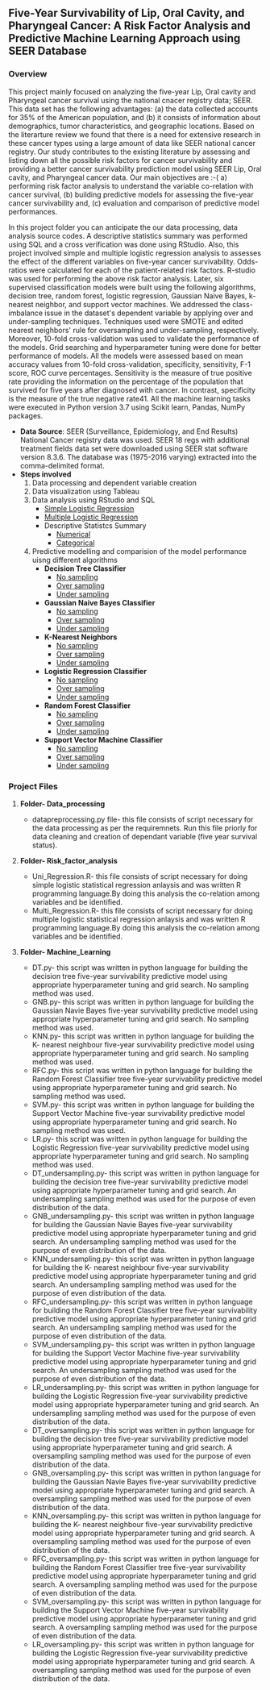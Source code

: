 ## Five-Year Survivability of Lip, Oral Cavity, and Pharyngeal Cancer: A Risk Factor Analysis and Predictive Machine Learning Approach using SEER Database
### Overview
This project mainly focused on analyzing the five-year Lip, Oral cavity and Pharyngeal cancer survival using the national cnacer registry data; SEER. This data set has the following advantages: (a) the data collected accounts for 35% of the American population, and (b) it consists of information about demographics, tumor characteristics, and geographic locations. Based on the literarture review we found that there is a need for extensive research in these cancer types using a large amount of data like SEER national cancer registry. Our study contributes to the existing literature by assessing and listing down all the possible risk factors for cancer survivability and providing a better cancer survivability prediction model using SEER Lip, Oral cavity, and Pharyngeal cancer data. Our main objectives are :-( a) performing risk factor analysis to understand the variable co-relation with cancer survival, (b) building predictive models for assessing the five-year cancer survivability and, (c) evaluation and comparison of predictive model performances. 

In this project folder you can anticipate the our data processing, data analysis source codes. A descriptive statistics summary was performed using SQL and a cross verification was done using RStudio. Also, this project involved simple and multiple logistic regression analysis to assesses the effect of the different variables on five-year cancer survivability. Odds-ratios were calculated for each of the patient-related risk factors. R-studio was used for performing the above risk factor analysis. Later, six supervised classification models were built using the following algorithms, decision tree, random forest, logistic regression, Gaussian Naive Bayes, k- nearest neighbor, and support vector machines. We addressed the class-imbalance issue in the dataset's dependent variable by applying over and under-sampling techniques. Techniques used were SMOTE and edited nearest neighbors' rule for oversampling and under-sampling, respectively. Moreover, 10-fold cross-validation was used to validate the performance of the models. Grid searching and hyperparameter tuning were done for better performance of models. All the models were assessed based on mean accuracy values from 10-fold cross-validation, specificity, sensitivity, F-1 score, ROC curve percentages. Sensitivity is the measure of true positive rate providing the information on the percentage of the population that survived for five years after diagnosed with cancer. In contrast, specificity is the measure of the true negative rate41. All the machine learning tasks were executed in Python version 3.7 using Scikit learn, Pandas, NumPy packages. 

* **Data Source**: SEER (Surveillance, Epidemiology, and End Results) National Cancer registry data was used. SEER 18 regs with additional treatment fields data set were downloaded using SEER stat software version 8.3.6. The database was (1975-2016 varying) extracted into the comma-delimited format. 
* **Steps involved** 
  1. Data processing and dependent variable creation
  2. Data visualization using Tableau
  3. Data analysis using RStudio and SQL
      * [Simple Logistic Regression](https://github.com/Yaswitha-MU/SEER_oral_cancer_data_analysis/blob/4586576adbf11800d07c2504787d39c9a2a516d7/source_code/Risk_factor_analysis/Uni_Regression.R)
      * [Multiple Logistic Regression](https://github.com/Yaswitha-MU/SEER_oral_cancer_data_analysis/blob/4586576adbf11800d07c2504787d39c9a2a516d7/source_code/Risk_factor_analysis/Multi_Regression.R)
      * Descriptive Statistcs Summary
        * [Numerical](https://github.com/Yaswitha-MU/SEER_oral_cancer_data_analysis/blob/4586576adbf11800d07c2504787d39c9a2a516d7/source_code/Descriptive_statistics/descriptive_statistics_for_numerical_variables.sql)
        * [Categorical](https://github.com/Yaswitha-MU/SEER_oral_cancer_data_analysis/blob/4586576adbf11800d07c2504787d39c9a2a516d7/source_code/Descriptive_statistics/descriptive_statistics_for_categorical_variables.sql)
  4. Predictive modelling and comparision of the model performance uisng different algorithms
      * **Decision Tree Classifier**
        * [No sampling](https://github.com/Yaswitha-MU/SEER_oral_cancer_data_analysis/blob/4586576adbf11800d07c2504787d39c9a2a516d7/source_code/Machine_learning/DT.py)
        * [Over sampling](https://github.com/Yaswitha-MU/SEER_oral_cancer_data_analysis/blob/master/source_code/Machine_learning/DT_oversampling.py)
        * [Under sampling](https://github.com/Yaswitha-MU/SEER_oral_cancer_data_analysis/blob/master/source_code/Machine_learning/DT_undersampling.py)
      * **Gaussian Naive Bayes Classifier**
        * [No sampling](https://github.com/Yaswitha-MU/SEER_oral_cancer_data_analysis/blob/master/source_code/Machine_learning/GNB.py)
        * [Over sampling](https://github.com/Research-Informatics-Lab/Oral-Cancer/blob/main/SEER_Oral_Cancer/Machine_learning/GNB_oversampling.py)
        * [Under sampling](https://github.com/Yaswitha-MU/SEER_oral_cancer_data_analysis/blob/master/source_code/Machine_learning/GNB_undersampling.py)
      * **K-Nearest Neighbors**
        * [No sampling](https://github.com/Yaswitha-MU/SEER_oral_cancer_data_analysis/blob/master/source_code/Machine_learning/KNN.py)
        * [Over sampling](https://github.com/Yaswitha-MU/SEER_oral_cancer_data_analysis/blob/master/source_code/Machine_learning/KNN_oversampling.py)
        * [Under sampling](https://github.com/Yaswitha-MU/SEER_oral_cancer_data_analysis/blob/master/source_code/Machine_learning/KNN_undersampling.py)
      * **Logistic Regression Classifier**
        * [No sampling](https://github.com/Yaswitha-MU/SEER_oral_cancer_data_analysis/blob/master/source_code/Machine_learning/LR.py)
        * [Over sampling](https://github.com/Yaswitha-MU/SEER_oral_cancer_data_analysis/blob/master/source_code/Machine_learning/LR_over.py)
        * [Under sampling](https://github.com/Yaswitha-MU/SEER_oral_cancer_data_analysis/blob/master/source_code/Machine_learning/LR_under.py)
      * **Random Forest Classifier**
        * [No sampling](https://github.com/Yaswitha-MU/SEER_oral_cancer_data_analysis/blob/master/source_code/Machine_learning/RFC.py)
        * [Over sampling](https://github.com/Yaswitha-MU/SEER_oral_cancer_data_analysis/blob/master/source_code/Machine_learning/RFC_oversampling.py)
        * [Under sampling](https://github.com/Yaswitha-MU/SEER_oral_cancer_data_analysis/blob/master/source_code/Machine_learning/RFC_undersampling.py)
      * **Support Vector Machine Classifier**
        * [No sampling](https://github.com/Yaswitha-MU/SEER_oral_cancer_data_analysis/blob/master/source_code/Machine_learning/SVM.py)
        * [Over sampling](https://github.com/Yaswitha-MU/SEER_oral_cancer_data_analysis/blob/master/source_code/Machine_learning/SVM_oversampling.py)
        * [Under sampling](https://github.com/Yaswitha-MU/SEER_oral_cancer_data_analysis/blob/master/source_code/Machine_learning/SVM_undersampling.py)

### Project Files 
1. **Folder- Data_processing**
    * datapreprocessing.py file- this file consists of script necessary for the data processing as per the requiremnets. Run this file priorly for data cleaning and creation of dependant variable (five year survival status). 
2. **Folder- Risk_factor_analysis**
    * Uni_Regression.R- this file consists of script necessary for doing simple logistic statistical regression anlaysis and was written R programming language.By doing this analysis the co-relation among variables and be identified.
    * Multi_Regression.R- this file consists of script necessary for doing multiple logistic statistical regression anlaysis and was written R programming language.By doing this analysis the co-relation among variables and be identified.

3. **Folder- Machine_Learning**
    * DT.py- this script was written in python language for building the decision tree five-year survivability predictive model using appropriate hyperparameter tuning and grid search. No sampling method was used. 
    * GNB.py- this script was written in python language for building the Gaussian Navie Bayes five-year survivability predictive model using appropriate hyperparameter tuning and grid search. No sampling method was used. 
    * KNN.py- this script was written in python language for building the K- nearest neighbour five-year survivability predictive model using appropriate hyperparameter tuning and grid search. No sampling method was used. 
    * RFC.py- this script was written in python language for building the Random Forest Classifier tree five-year survivability predictive model using appropriate hyperparameter tuning and grid search. No sampling method was used. 
    * SVM.py- this script was written in python language for building the Support Vector Machine five-year survivability predictive model using appropriate hyperparameter tuning and grid search. No sampling method was used. 
    * LR.py- this script was written in python language for building the Logistic Regression five-year survivability predictive model using appropriate hyperparameter tuning and grid search. No sampling method was used. 
    * DT_undersampling.py- this script was written in python language for building the decision tree five-year survivability predictive model using appropriate hyperparameter tuning and grid search. An undersampling sampling method was used for the purpose of even distribution of the data. 
    * GNB_undersampling.py- this script was written in python language for building the Gaussian Navie Bayes five-year survivability predictive model using appropriate hyperparameter tuning and grid search. An undersampling sampling method was used for the purpose of even distribution of the data. 
    * KNN_undersampling.py- this script was written in python language for building the K- nearest neighbour five-year survivability predictive model using appropriate hyperparameter tuning and grid search. An undersampling sampling method was used for the purpose of even distribution of the data.  
    * RFC_undersampling.py- this script was written in python language for building the Random Forest Classifier tree five-year survivability predictive model using appropriate hyperparameter tuning and grid search. An undersampling sampling method was used for the purpose of even distribution of the data. 
    * SVM_undersampling.py- this script was written in python language for building the Support Vector Machine five-year survivability predictive model using appropriate hyperparameter tuning and grid search. An undersampling sampling method was used for the purpose of even distribution of the data. 
    * LR_undersampling.py- this script was written in python language for building the Logistic Regression five-year survivability predictive model using appropriate hyperparameter tuning and grid search. An undersampling sampling method was used for the purpose of even distribution of the data. 
    * DT_oversampling.py- this script was written in python language for building the decision tree five-year survivability predictive model using appropriate hyperparameter tuning and grid search. A oversampling sampling method was used for the purpose of even distribution of the data. 
    * GNB_oversampling.py- this script was written in python language for building the Gaussian Navie Bayes five-year survivability predictive model using appropriate hyperparameter tuning and grid search. A oversampling sampling method was used for the purpose of even distribution of the data. 
    * KNN_oversampling.py- this script was written in python language for building the K- nearest neighbour five-year survivability predictive model using appropriate hyperparameter tuning and grid search. A oversampling sampling method was used for the purpose of even distribution of the data.  
    * RFC_oversampling.py- this script was written in python language for building the Random Forest Classifier tree five-year survivability predictive model using appropriate hyperparameter tuning and grid search. A oversampling sampling method was used for the purpose of even distribution of the data.  
    * SVM_oversampling.py- this script was written in python language for building the Support Vector Machine five-year survivability predictive model using appropriate hyperparameter tuning and grid search. A oversampling sampling method was used for the purpose of even distribution of the data.  
    * LR_oversampling.py- this script was written in python language for building the Logistic Regression five-year survivability predictive model using appropriate hyperparameter tuning and grid search. A oversampling sampling method was used for the purpose of even distribution of the data. 

 
